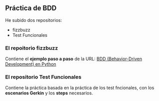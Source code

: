 ## Práctica de BDD  ##

He subido dos repositorios:

- fizzbuzz
- Test Funcionales

### El repoitorio fizzbuzz ###

Contiene el **ejemplo paso a paso** de la URL: [BDD (Behavior-Driven Development) en Python](https://www.pmareke.com/posts/bdd-in-python/)

### El repositorio Test Funcionales ###

Contiene la práctica basada en la práctica de los test fncionales, con los **escenarios Gerkin** y los **steps** necesarios.
